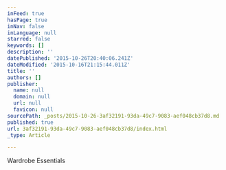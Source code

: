 ```yaml
---
inFeed: true
hasPage: true
inNav: false
inLanguage: null
starred: false
keywords: []
description: ''
datePublished: '2015-10-26T20:40:06.241Z'
dateModified: '2015-10-16T21:15:44.011Z'
title: ''
authors: []
publisher:
  name: null
  domain: null
  url: null
  favicon: null
sourcePath: _posts/2015-10-26-3af32191-93da-49c7-9083-aef048cb37d8.md
published: true
url: 3af32191-93da-49c7-9083-aef048cb37d8/index.html
_type: Article

---
```

Wardrobe Essentials